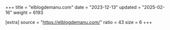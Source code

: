+++
title = "elblogdemanu.com"
date = "2023-12-13"
updated = "2025-02-16"
weight = 6193

[extra]
source = "https://elblogdemanu.com/"
ratio = 43
size = 6
+++

